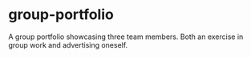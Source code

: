 # group-portfolio
A group portfolio showcasing three team members. Both an exercise in group work and advertising oneself. 
